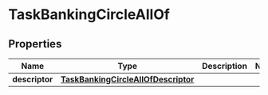 

# TaskBankingCircleAllOf


## Properties

| Name | Type | Description | Notes |
|------------ | ------------- | ------------- | -------------|
|**descriptor** | [**TaskBankingCircleAllOfDescriptor**](TaskBankingCircleAllOfDescriptor.md) |  |  |



